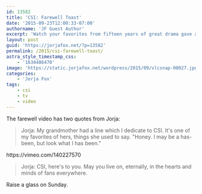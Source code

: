 ```yaml
---
id: 13582
title: 'CSI: Farewell Toast'
date: '2015-09-23T12:00:33-07:00'
authorname: 'JF Guest Author'
excerpt: 'Watch your favorites from fifteen years of great drama gave a fond farewell to you, the fans.'
layout: post
guid: 'https://jorjafox.net/?p=13582'
permalink: /2015/csi-farewell-toast/
astra_style_timestamp_css:
    - '1634486470'
image: 'https://static.jorjafox.net/wordpress/2015/09/vlcsnap-00027.jpg'
categories:
    - 'Jorja Fox'
tags:
    - csi
    - tv
    - video
---
```


The farewell video has two quotes from Jorja:
<blockquote>Jorja: My grandmother had a line which I dedicate to CSI. It's one of my favorites of hers, things she used to say. "Honey. I may be a has-been, but look what I has been."</blockquote>
https://vimeo.com/140227570
<blockquote>Jorja: CSI, here's to you. May you live on, eternally, in the hearts and minds of fans everywhere.</blockquote>
Raise a glass on Sunday.
